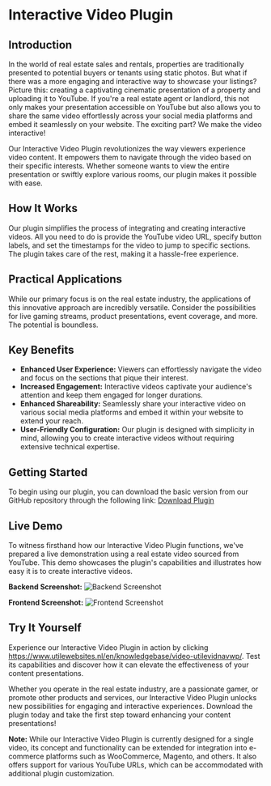 # Interactive Video Plugin

## Introduction
In the world of real estate sales and rentals, properties are traditionally presented to potential buyers or tenants using static photos. But what if there was a more engaging and interactive way to showcase your listings? Picture this: creating a captivating cinematic presentation of a property and uploading it to YouTube. If you're a real estate agent or landlord, this not only makes your presentation accessible on YouTube but also allows you to share the same video effortlessly across your social media platforms and embed it seamlessly on your website. The exciting part? We make the video interactive!

Our Interactive Video Plugin revolutionizes the way viewers experience video content. It empowers them to navigate through the video based on their specific interests. Whether someone wants to view the entire presentation or swiftly explore various rooms, our plugin makes it possible with ease.

## How It Works
Our plugin simplifies the process of integrating and creating interactive videos. All you need to do is provide the YouTube video URL, specify button labels, and set the timestamps for the video to jump to specific sections. The plugin takes care of the rest, making it a hassle-free experience.

## Practical Applications
While our primary focus is on the real estate industry, the applications of this innovative approach are incredibly versatile. Consider the possibilities for live gaming streams, product presentations, event coverage, and more. The potential is boundless.

## Key Benefits
- **Enhanced User Experience:** Viewers can effortlessly navigate the video and focus on the sections that pique their interest.
- **Increased Engagement:** Interactive videos captivate your audience's attention and keep them engaged for longer durations.
- **Enhanced Shareability:** Seamlessly share your interactive video on various social media platforms and embed it within your website to extend your reach.
- **User-Friendly Configuration:** Our plugin is designed with simplicity in mind, allowing you to create interactive videos without requiring extensive technical expertise.

## Getting Started
To begin using our plugin, you can download the basic version from our GitHub repository through the following link: [Download Plugin](https://github.com/utilewebsites/utilevidnavwp)

## Live Demo
To witness firsthand how our Interactive Video Plugin functions, we've prepared a live demonstration using a real estate video sourced from YouTube. This demo showcases the plugin's capabilities and illustrates how easy it is to create interactive videos.

**Backend Screenshot:**
![Backend Screenshot](https://www.utilewebsites.nl/wp-content/uploads/2024/01/backend.png)

**Frontend Screenshot:**
![Frontend Screenshot](https://www.utilewebsites.nl/wp-content/uploads/2024/01/front-2.png)

## Try It Yourself
Experience our Interactive Video Plugin in action by clicking https://www.utilewebsites.nl/en/knowledgebase/video-utilevidnavwp/. Test its capabilities and discover how it can elevate the effectiveness of your content presentations.

Whether you operate in the real estate industry, are a passionate gamer, or promote other products and services, our Interactive Video Plugin unlocks new possibilities for engaging and interactive experiences. Download the plugin today and take the first step toward enhancing your content presentations!

**Note:** While our Interactive Video Plugin is currently designed for a single video, its concept and functionality can be extended for integration into e-commerce platforms such as WooCommerce, Magento, and others. It also offers support for various YouTube URLs, which can be accommodated with additional plugin customization.
